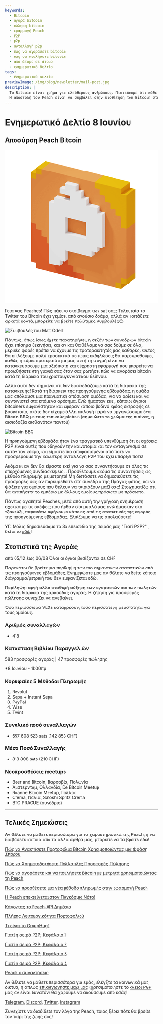 ```yaml
---
keywords:
  - Bitcoin
  - αγορά bitcoin
  - πώληση bitcoin
  - εφαρμογή Peach
  - P2P
  - p2p
  - ανταλλαγή p2p
  - πως να αγοράσετε bitcoin
  - πως να πουλήσετε bitcoin
  - από άτομο σε άτομο
  - ενημερωτικό δελτίο
tags:
  - Ενημερωτικό Δελτίο
previewImage: /img/blog/newsletter/mail-post.jpg
description: |
  Το Bitcoin είναι χρήμα για ελεύθερους ανθρώπους. Πιστεύουμε ότι κάθε ανθρώπινο ον έχει το δικαίωμα να επιλέγει με ποιο νόμισμα θα αποθηκεύσει τον πλούτο του, το αποτέλεσμα της εργασίας του, τον χρόνο και την ενέργειά του. Το Peach Bitcoin είναι η ευκολότερη πλατφόρμα για να αγοράσετε και να πουλήσετε bitcoin από άτομο σε άτομο.
  Η αποστολή του Peach είναι να συμβάλει στην υιοθέτηση του Bitcoin στα χέρια των ανθρώπων.
---
```


# Ενημερωτικό Δελτίο 8 Ιουνίου

## Αποσύρση Peach Bitcoin

![peachy peach bitcoin gif](/img/blog/newsletter/gif-peach.gif)

Γεια σας Peaches!
Πώς πάει το στοίβαγμα των sat σας;
Τελευταία το Twitter του Bitcoin έχει γεμίσει από ανούσιο δράμα, αλλά αν κοιτάξετε αρκετά κοντά, μπορείτε να βρείτε πολύτιμες συμβουλές😉

![Συμβουλές του Matt Odell](https://img.mailinblue.com/5647291/images/content_library/original/647f40e8867f053cd05b3683.png)

Πάντως, όπως ίσως έχετε παρατηρήσει, η σεζόν των συνεδρίων bitcoin έχει επίσημα ξεκινήσει, και αν και θα θέλαμε να σας δούμε σε όλα, μερικές φορές πρέπει να έχουμε τις προτεραιότητές μας καθαρές.
Φέτος θα επιλέξουμε πολύ προσεκτικά σε ποιες εκδηλώσεις θα παρευρεθούμε, καθώς η κύρια προτεραιότητά μας αυτή τη στιγμή είναι να κατασκευάσουμε μια αξιόπιστη και εύχρηστη εφαρμογή που μπορείτε να προωθήσετε στη γιαγιά σας όταν σας ρωτήσει πώς να αγοράσει bitcoin κατά τη διάρκεια του χριστουγεννιάτικου δείπνου.

Αλλά αυτό δεν σημαίνει ότι δεν διασκεδάζουμε κατά τη διάρκεια της κατασκευής! Κατά τη διάρκεια της προηγούμενης εβδομάδας, η ομάδα μας απόλαυσε μια πραγματική απόσυρση ομάδας, για να ορίσει και να συντονιστεί στα επόμενα ορόσημα.
Ενώ ήμασταν εκεί, κάποιοι άγριοι bitcoiners εμφανίστηκαν και έφεραν κάποιο βοδινό κρέας εκτροφής σε βοσκότοπο, οπότε δεν είχαμε άλλη επιλογή παρά να οργανώσουμε ένα Bitcoin BBQ με τους τοπικούς plebs🔥
(σημειώστε το χρώμα της πισίνας, η αισιοδοξία αισθανόταν παντού)

![Bitcoin BBQ](https://img.mailinblue.com/5647291/images/content_library/original/64804d4e000a683033621785.jpg)

Η προηγούμενη εβδομάδα ήταν ένα πραγματικό υπενθύμιση ότι οι σχέσεις P2P είναι αυτές που οδηγούν την καινοτομία και τον ανταγωνισμό σε αυτόν τον κόσμο, και είμαστε πιο αποφασισμένοι από ποτέ να προσφέρουμε την καλύτερη ανταλλαγή P2P που έχει υπάρξει ποτέ!

Ακόμα κι αν δεν θα είμαστε εκεί για να σας συναντήσουμε σε όλες τις επερχόμενες συνδιασκέψεις... Προσθέτουμε ακόμα τις συναντήσεις ως μέθοδο πληρωμής με μετρητά! Μη διστάσετε να δημοσιεύσετε τις προσφορές σας αν παρευρεθείτε στη συνέδριο της Πράγας φέτος, και να ψάξετε για ομοίους που θέλουν να ταιριάξουν μαζί σας! Στοιχηματίζω ότι θα αγαπήσετε το εμπόριο με άλλους ομοίους πρόσωπο με πρόσωπο.

Πάντως αγαπητοί Peaches, μετά από αυτή την γρήγορη ενημέρωση σχετικά με τις σκέψεις που ήρθαν στο μυαλό μας ενώ ήμασταν στο τζακούζι, παρακάτω αφήνουμε κάποιες από τις στατιστικές της αγοράς της προηγούμενης εβδομάδας. Ελπίζουμε να τις απολαύσετε!

ΥΓ: Μόλις δημοσιεύσαμε το 3ο επεισόδιο της σειράς μας "Γιατί P2P?";, δείτε το [εδώ](https://peachbitcoin.com/el/blog/why-p2p-chapter-3-circular-economies/)!

## Στατιστικά της Αγοράς

από 05/12 έως 06/08
Όλοι οι όγκοι βασίζονται σε CHF

Παρακάτω θα βρείτε μια περίληψη των πιο σημαντικών στατιστικών από τις προηγούμενες εβδομάδες. Ενημερώστε μας αν θέλετε να δείτε κάποιο διάγραμμα/μετρική που δεν εμφανίζεται εδώ.

Περίληψη: αργή αλλά σταθερή αύξηση των αγοραστών και των πωλητών κατά τη διάρκεια της αρκούδας αγοράς.
Η ζήτηση για προσφορές πώλησης συνεχίζει να ανεβαίνει.

Όσο περισσότερα VEXs καταρρέουν, τόσο περισσότερη ρευστότητα για τους ομοίους.

### Αριθμός συναλλαγών

- 418

### Κατάσταση Βιβλίου Παραγγελιών

583 προσφορές αγοράς | 47 προσφορές πώλησης

\*8 Ιουνίου - 11:00πμ

### Κορυφαίες 5 Μέθοδοι Πληρωμής

1. Revolut
2. Sepa + Instant Sepa
3. PayPal
4. Wise
5. Twint

### Συνολικό ποσό συναλλαγών

- 557 608 523 sats (142 853 CHF)

### Μέσο Ποσό Συναλλαγής

- 818 808 sats (210 CHF)

### Νεοπροσθέσεις meetups

- Beer and Bitcoin, Βαρσοβία, Πολωνία
- Άμστερνταμ, Ολλανδία, De Bitcoin Meetup
- Roanne Bitcoin Meetup, Γαλλία
- Crema, Ιταλία, Satoshi Spritz Crema
- BTC PRAGUE (συνέδριο)

---

## Τελικές Σημειώσεις

Αν θέλετε να μάθετε περισσότερα για τα χαρακτηριστικά της Peach, ή να διαβάσετε κάποια από τα άλλα άρθρα μας, μπορείτε να τα βρείτε εδώ!

[Πώς να Ανακτήσετε Πορτοφόλια Bitcoin Χρησιμοποιώντας μια Φράση Σπόρου](https://peachbitcoin.com/el/blog/how-to-restore-peach-wallet/)

[Πώς να Χρηματοδοτήσετε Πολλαπλές Προσφορές Πώλησης](https://peachbitcoin.com/el/blog/funding-multiple-sell-offers/)

[Πώς να αγοράσετε και να πουλήσετε Bitcoin με μετρητά χρησιμοποιώντας τη Peach](https://peachbitcoin.com/el/blog/how-to-buy-and-sell-bitcoin-with-cash-using-peach/)

[Πώς να προσθέσετε μια νέα μέθοδο πληρωμής στην εφαρμογή Peach](https://peachbitcoin.com/el/blog/how-to-add-a-payment-method/)

[Η Peach επεκτείνεται στον Παγκόσμιο Νότο!](https://peachbitcoin.com/el/blog/peach-expands-to-the-global-south/)

[Κάνοντας το Peach-API Δημόσιο](https://peachbitcoin.com/el/blog/making-our-peach-api-public/)

[Πλήρης Λειτουργικότητα Πορτοφολιού](https://peachbitcoin.com/el/blog/full-wallet-functionality/)

[Τι είναι το GroupHug?](https://peachbitcoin.com/el/blog/group-hug/)

[Γιατί η σειρά P2P; Κεφάλαιο 1](https://peachbitcoin.com/el/blog/why-p2p-chapter-1/)

[Γιατί η σειρά P2P; Κεφάλαιο 2](https://peachbitcoin.com/el/blog/why-p2p-chapter-2/)

[Γιατί η σειρά P2P; Κεφάλαιο 3](https://peachbitcoin.com/el/blog/why-p2p-chapter-3-circular-economies/)

[Γιατί η σειρά P2P; Κεφάλαιο 4](https://peachbitcoin.com/el/blog/why-p2p-chapter-4-chains-of-trust/)

[Peach x συναντήσεις](https://peachbitcoin.com/el/blog/peach-for-meetups/)

Αν θέλετε να μάθετε περισσότερα για εμάς, ελέγξτε τα κοινωνικά μας δίκτυα, ή απλώς [επικοινωνήστε μαζί μας](mailto:hello@peachbitcoin.com) (χρησιμοποιήστε το [κλειδί PGP](https://keys.openpgp.org/vks/v1/by-fingerprint/48339A19645E2E53488E0E5479E1B270FACD1BD2) μας αν είναι δυνατόν) θα χαρούμε να ακούσουμε από εσάς!

[Telegram](https://t.me/peachtopeach), [Discord](https://discord.gg/ypeHz3SW54), [Twitter](https://twitter.com/peachbitcoin), [Instagram](https://instagram.com/peachbitcoin)

Συνεχίστε να διαδίδετε τον λόγο της Peach, ποιος ξέρει πότε θα βρείτε τον ταίρι της ζωής σας!
